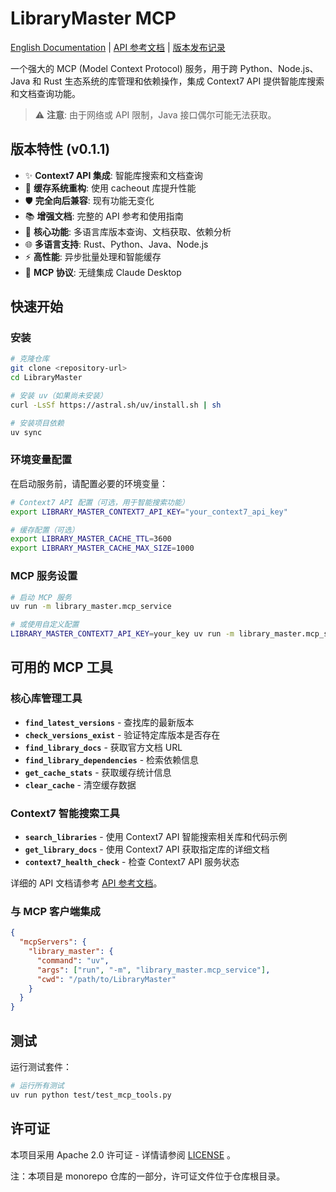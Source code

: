 # LibraryMaster MCP

[English Documentation](README.md) | [API 参考文档](API_REFERENCE.md) | [版本发布记录](Release.md)

一个强大的 MCP (Model Context Protocol) 服务，用于跨 Python、Node.js、Java 和 Rust 生态系统的库管理和依赖操作，集成 Context7 API 提供智能库搜索和文档查询功能。

> ⚠️ **注意**: 由于网络或 API 限制，Java 接口偶尔可能无法获取。

## 版本特性 (v0.1.1)

- ✨ **Context7 API 集成**: 智能库搜索和文档查询
- 🔧 **缓存系统重构**: 使用 cacheout 库提升性能
- 🛡️ **完全向后兼容**: 现有功能无变化
- 📚 **增强文档**: 完整的 API 参考和使用指南
- 🚀 **核心功能**: 多语言库版本查询、文档获取、依赖分析
- 🌐 **多语言支持**: Rust、Python、Java、Node.js
- ⚡ **高性能**: 异步批量处理和智能缓存
- 🔌 **MCP 协议**: 无缝集成 Claude Desktop

## 快速开始

### 安装

```bash
# 克隆仓库
git clone <repository-url>
cd LibraryMaster

# 安装 uv（如果尚未安装）
curl -LsSf https://astral.sh/uv/install.sh | sh

# 安装项目依赖
uv sync
```

### 环境变量配置

在启动服务前，请配置必要的环境变量：

```bash
# Context7 API 配置（可选，用于智能搜索功能）
export LIBRARY_MASTER_CONTEXT7_API_KEY="your_context7_api_key"

# 缓存配置（可选）
export LIBRARY_MASTER_CACHE_TTL=3600
export LIBRARY_MASTER_CACHE_MAX_SIZE=1000
```

### MCP 服务设置

```bash
# 启动 MCP 服务
uv run -m library_master.mcp_service

# 或使用自定义配置
LIBRARY_MASTER_CONTEXT7_API_KEY=your_key uv run -m library_master.mcp_service
```

## 可用的 MCP 工具

### 核心库管理工具
- **`find_latest_versions`** - 查找库的最新版本
- **`check_versions_exist`** - 验证特定库版本是否存在
- **`find_library_docs`** - 获取官方文档 URL
- **`find_library_dependencies`** - 检索依赖信息
- **`get_cache_stats`** - 获取缓存统计信息
- **`clear_cache`** - 清空缓存数据

### Context7 智能搜索工具
- **`search_libraries`** - 使用 Context7 API 智能搜索相关库和代码示例
- **`get_library_docs`** - 使用 Context7 API 获取指定库的详细文档
- **`context7_health_check`** - 检查 Context7 API 服务状态

详细的 API 文档请参考 [API 参考文档](API_REFERENCE.md)。

### 与 MCP 客户端集成

```json
{
  "mcpServers": {
    "library_master": {
      "command": "uv",
      "args": ["run", "-m", "library_master.mcp_service"],
      "cwd": "/path/to/LibraryMaster"
    }
  }
}
```

## 测试

运行测试套件：

```bash
# 运行所有测试
uv run python test/test_mcp_tools.py
```

## 许可证

本项目采用 Apache 2.0 许可证 - 详情请参阅 [LICENSE](../../LICENSE) 。

注：本项目是 monorepo 仓库的一部分，许可证文件位于仓库根目录。